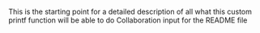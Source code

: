 This is the starting point for a detailed description of all what this custom printf function will be able to do
Collaboration input for the README file
